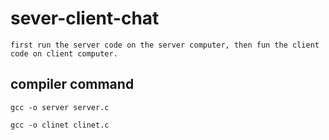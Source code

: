 # sever-client-chat
```
first run the server code on the server computer, then fun the client code on client computer.
```
## compiler command

```
gcc -o server server.c
```
```
gcc -o clinet clinet.c
```
